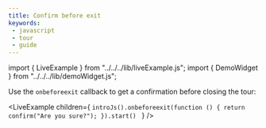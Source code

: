 ```yaml
---
title: Confirm before exit
keywords:
 - javascript
 - tour
 - guide
---
```


import { LiveExample } from "../../../lib/liveExample.js";
import { DemoWidget } from "../../../lib/demoWidget.js";

Use the `onbeforeexit` callback to get a confirmation before closing the tour:

<LiveExample children={
`introJs().onbeforeexit(function () {
  return confirm("Are you sure?");
}).start()
`
} />

<br/>

<DemoWidget></DemoWidget>
